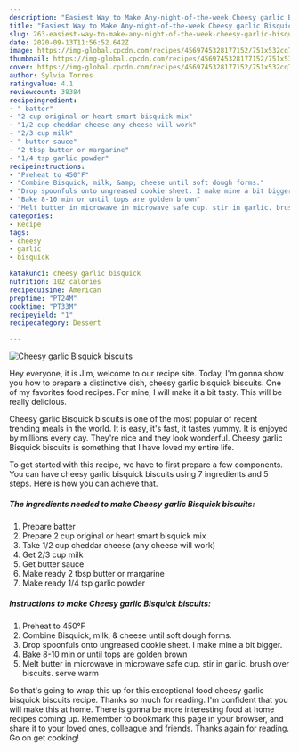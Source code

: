 ```yaml
---
description: "Easiest Way to Make Any-night-of-the-week Cheesy garlic Bisquick biscuits"
title: "Easiest Way to Make Any-night-of-the-week Cheesy garlic Bisquick biscuits"
slug: 263-easiest-way-to-make-any-night-of-the-week-cheesy-garlic-bisquick-biscuits
date: 2020-09-13T11:56:52.642Z
image: https://img-global.cpcdn.com/recipes/4569745328177152/751x532cq70/cheesy-garlic-bisquick-biscuits-recipe-main-photo.jpg
thumbnail: https://img-global.cpcdn.com/recipes/4569745328177152/751x532cq70/cheesy-garlic-bisquick-biscuits-recipe-main-photo.jpg
cover: https://img-global.cpcdn.com/recipes/4569745328177152/751x532cq70/cheesy-garlic-bisquick-biscuits-recipe-main-photo.jpg
author: Sylvia Torres
ratingvalue: 4.1
reviewcount: 38384
recipeingredient:
- " batter"
- "2 cup original or heart smart bisquick mix"
- "1/2 cup cheddar cheese any cheese will work"
- "2/3 cup milk"
- " butter sauce"
- "2 tbsp butter or margarine"
- "1/4 tsp garlic powder"
recipeinstructions:
- "Preheat to 450°F"
- "Combine Bisquick, milk, &amp; cheese until soft dough forms."
- "Drop spoonfuls onto ungreased cookie sheet. I make mine a bit bigger."
- "Bake 8-10 min or until tops are golden brown"
- "Melt butter in microwave in microwave safe cup. stir in garlic. brush over biscuits. serve warm"
categories:
- Recipe
tags:
- cheesy
- garlic
- bisquick

katakunci: cheesy garlic bisquick 
nutrition: 102 calories
recipecuisine: American
preptime: "PT24M"
cooktime: "PT33M"
recipeyield: "1"
recipecategory: Dessert

---
```



![Cheesy garlic Bisquick biscuits](https://img-global.cpcdn.com/recipes/4569745328177152/751x532cq70/cheesy-garlic-bisquick-biscuits-recipe-main-photo.jpg)

Hey everyone, it is Jim, welcome to our recipe site. Today, I'm gonna show you how to prepare a distinctive dish, cheesy garlic bisquick biscuits. One of my favorites food recipes. For mine, I will make it a bit tasty. This will be really delicious.

Cheesy garlic Bisquick biscuits is one of the most popular of recent trending meals in the world. It is easy, it's fast, it tastes yummy. It is enjoyed by millions every day. They're nice and they look wonderful. Cheesy garlic Bisquick biscuits is something that I have loved my entire life.




To get started with this recipe, we have to first prepare a few components. You can have cheesy garlic bisquick biscuits using 7 ingredients and 5 steps. Here is how you can achieve that.

<!--inarticleads1-->

##### The ingredients needed to make Cheesy garlic Bisquick biscuits:

1. Prepare  batter
1. Prepare 2 cup original or heart smart bisquick mix
1. Take 1/2 cup cheddar cheese (any cheese will work)
1. Get 2/3 cup milk
1. Get  butter sauce
1. Make ready 2 tbsp butter or margarine
1. Make ready 1/4 tsp garlic powder




<!--inarticleads2-->

##### Instructions to make Cheesy garlic Bisquick biscuits:

1. Preheat to 450°F
1. Combine Bisquick, milk, &amp; cheese until soft dough forms.
1. Drop spoonfuls onto ungreased cookie sheet. I make mine a bit bigger.
1. Bake 8-10 min or until tops are golden brown
1. Melt butter in microwave in microwave safe cup. stir in garlic. brush over biscuits. serve warm




So that's going to wrap this up for this exceptional food cheesy garlic bisquick biscuits recipe. Thanks so much for reading. I'm confident that you will make this at home. There is gonna be more interesting food at home recipes coming up. Remember to bookmark this page in your browser, and share it to your loved ones, colleague and friends. Thanks again for reading. Go on get cooking!
